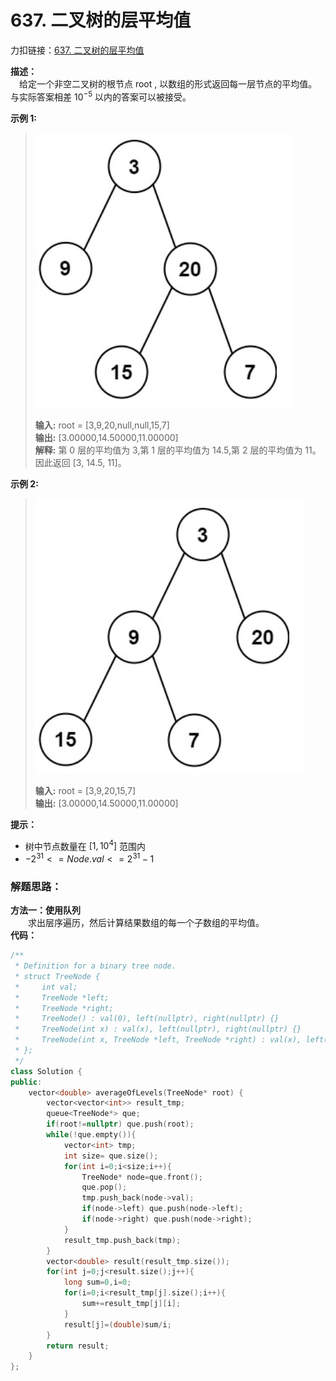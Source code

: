 # 637. 二叉树的层平均值
力扣链接：[637. 二叉树的层平均值](https://leetcode.cn/problems/average-of-levels-in-binary-tree/description/)

**描述：**  
　给定一个非空二叉树的根节点 root , 以数组的形式返回每一层节点的平均值。与实际答案相差 ${10}^ {-5}$ 以内的答案可以被接受。  

**示例 1:**
>![](./images/层平均值示例1.png)  
>  
> **输入:** root = [3,9,20,null,null,15,7]  
> **输出:** [3.00000,14.50000,11.00000]  
> **解释:** 第 0 层的平均值为 3,第 1 层的平均值为 14.5,第 2 层的平均值为 11。因此返回 [3, 14.5, 11]。  
 
**示例 2:**  
>![](./images/层平均值示例2.png)  
>
>**输入:** root = [3,9,20,15,7]  
>**输出:** [3.00000,14.50000,11.00000]  

 **提示：**  
- 树中节点数量在 $[1, {10}^ {4}]$ 范围内
- ${-2}^ {31} <= Node.val <= {2}^ {31} - 1$ 

### 解题思路：
**方法一：使用队列**  
　　求出层序遍历，然后计算结果数组的每一个子数组的平均值。  
**代码：**    
```cpp
/**
 * Definition for a binary tree node.
 * struct TreeNode {
 *     int val;
 *     TreeNode *left;
 *     TreeNode *right;
 *     TreeNode() : val(0), left(nullptr), right(nullptr) {}
 *     TreeNode(int x) : val(x), left(nullptr), right(nullptr) {}
 *     TreeNode(int x, TreeNode *left, TreeNode *right) : val(x), left(left), right(right) {}
 * };
 */
class Solution {
public:
    vector<double> averageOfLevels(TreeNode* root) {
        vector<vector<int>> result_tmp;
        queue<TreeNode*> que;
        if(root!=nullptr) que.push(root);
        while(!que.empty()){
            vector<int> tmp;
            int size= que.size();
            for(int i=0;i<size;i++){
                TreeNode* node=que.front();
                que.pop();
                tmp.push_back(node->val);
                if(node->left) que.push(node->left);
                if(node->right) que.push(node->right);
            }
            result_tmp.push_back(tmp);
        }
        vector<double> result(result_tmp.size());
        for(int j=0;j<result.size();j++){
            long sum=0,i=0;
            for(i=0;i<result_tmp[j].size();i++){
                sum+=result_tmp[j][i];
            }
            result[j]=(double)sum/i;
        }
        return result;
    }
};
```
